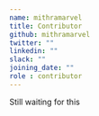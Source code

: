 ```yaml
---
name: mithramarvel
title: Contributor
github: mithramarvel
twitter: ""
linkedin: ""
slack: ""
joining_date: ""
role : contributor
---
```


Still waiting for this
